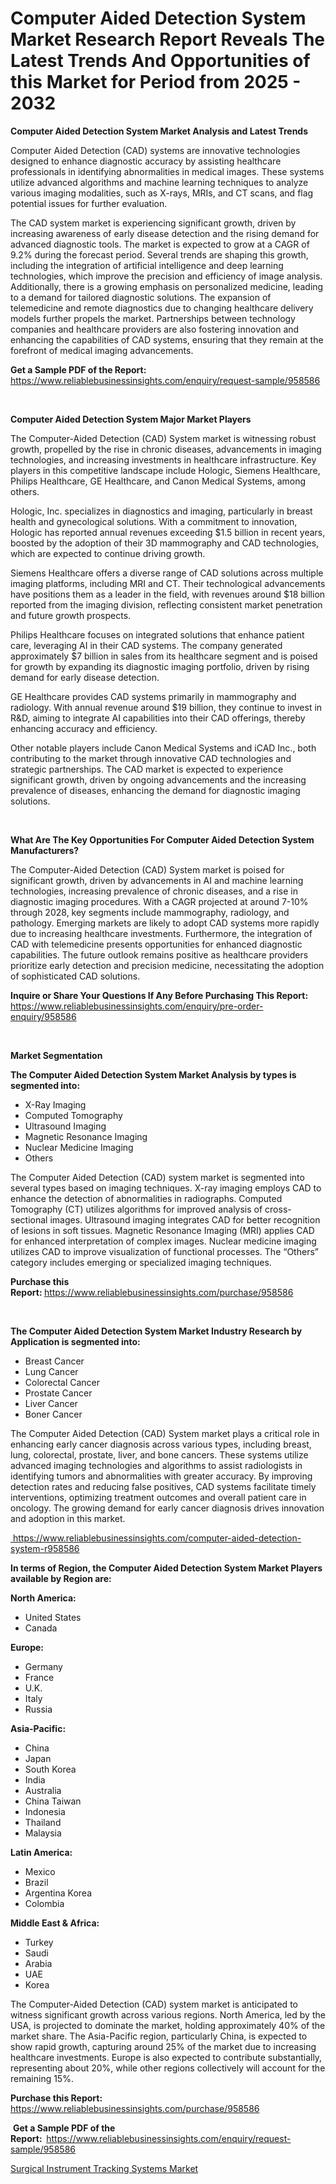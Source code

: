 <p><h1>Computer Aided Detection System Market Research Report Reveals The Latest Trends And Opportunities of this Market for Period from 2025 - 2032</h1></p><p><strong>Computer Aided Detection System Market Analysis and Latest Trends</strong></p>
<p><p>Computer Aided Detection (CAD) systems are innovative technologies designed to enhance diagnostic accuracy by assisting healthcare professionals in identifying abnormalities in medical images. These systems utilize advanced algorithms and machine learning techniques to analyze various imaging modalities, such as X-rays, MRIs, and CT scans, and flag potential issues for further evaluation.</p><p>The CAD system market is experiencing significant growth, driven by increasing awareness of early disease detection and the rising demand for advanced diagnostic tools. The market is expected to grow at a CAGR of 9.2% during the forecast period. Several trends are shaping this growth, including the integration of artificial intelligence and deep learning technologies, which improve the precision and efficiency of image analysis. Additionally, there is a growing emphasis on personalized medicine, leading to a demand for tailored diagnostic solutions. The expansion of telemedicine and remote diagnostics due to changing healthcare delivery models further propels the market. Partnerships between technology companies and healthcare providers are also fostering innovation and enhancing the capabilities of CAD systems, ensuring that they remain at the forefront of medical imaging advancements.</p></p>
<p><strong>Get a Sample PDF of the Report:&nbsp;</strong> <a href="https://www.reliablebusinessinsights.com/enquiry/request-sample/958586?utm_campaign=2246&utm_medium=2&utm_source=Github&utm_content=ia&utm_term=03032025&utm_id=computer-aided-detection-system">https://www.reliablebusinessinsights.com/enquiry/request-sample/958586</a></p>
<p>&nbsp;</p>
<p><strong>Computer Aided Detection System Major Market Players</strong></p>
<p><p>The Computer-Aided Detection (CAD) System market is witnessing robust growth, propelled by the rise in chronic diseases, advancements in imaging technologies, and increasing investments in healthcare infrastructure. Key players in this competitive landscape include Hologic, Siemens Healthcare, Philips Healthcare, GE Healthcare, and Canon Medical Systems, among others.</p><p>Hologic, Inc. specializes in diagnostics and imaging, particularly in breast health and gynecological solutions. With a commitment to innovation, Hologic has reported annual revenues exceeding $1.5 billion in recent years, boosted by the adoption of their 3D mammography and CAD technologies, which are expected to continue driving growth.</p><p>Siemens Healthcare offers a diverse range of CAD solutions across multiple imaging platforms, including MRI and CT. Their technological advancements have positions them as a leader in the field, with revenues around $18 billion reported from the imaging division, reflecting consistent market penetration and future growth prospects.</p><p>Philips Healthcare focuses on integrated solutions that enhance patient care, leveraging AI in their CAD systems. The company generated approximately $7 billion in sales from its healthcare segment and is poised for growth by expanding its diagnostic imaging portfolio, driven by rising demand for early disease detection.</p><p>GE Healthcare provides CAD systems primarily in mammography and radiology. With annual revenue around $19 billion, they continue to invest in R&D, aiming to integrate AI capabilities into their CAD offerings, thereby enhancing accuracy and efficiency.</p><p>Other notable players include Canon Medical Systems and iCAD Inc., both contributing to the market through innovative CAD technologies and strategic partnerships. The CAD market is expected to experience significant growth, driven by ongoing advancements and the increasing prevalence of diseases, enhancing the demand for diagnostic imaging solutions.</p></p>
<p>&nbsp;</p>
<p><strong>What Are The Key Opportunities For Computer Aided Detection System Manufacturers?</strong></p>
<p><p>The Computer-Aided Detection (CAD) System market is poised for significant growth, driven by advancements in AI and machine learning technologies, increasing prevalence of chronic diseases, and a rise in diagnostic imaging procedures. With a CAGR projected at around 7-10% through 2028, key segments include mammography, radiology, and pathology. Emerging markets are likely to adopt CAD systems more rapidly due to increasing healthcare investments. Furthermore, the integration of CAD with telemedicine presents opportunities for enhanced diagnostic capabilities. The future outlook remains positive as healthcare providers prioritize early detection and precision medicine, necessitating the adoption of sophisticated CAD solutions.</p></p>
<p><strong>Inquire or Share Your Questions If Any Before Purchasing This Report:</strong> <a href="https://www.reliablebusinessinsights.com/enquiry/pre-order-enquiry/958586?utm_campaign=2246&utm_medium=2&utm_source=Github&utm_content=ia&utm_term=03032025&utm_id=computer-aided-detection-system">https://www.reliablebusinessinsights.com/enquiry/pre-order-enquiry/958586</a></p>
<p>&nbsp;</p>
<p><strong>Market Segmentation</strong></p>
<p><strong>The Computer Aided Detection System Market Analysis by types is segmented into:</strong></p>
<p><ul><li>X-Ray Imaging</li><li>Computed Tomography</li><li>Ultrasound Imaging</li><li>Magnetic Resonance Imaging</li><li>Nuclear Medicine Imaging</li><li>Others</li></ul></p>
<p><p>The Computer Aided Detection (CAD) system market is segmented into several types based on imaging techniques. X-ray imaging employs CAD to enhance the detection of abnormalities in radiographs. Computed Tomography (CT) utilizes algorithms for improved analysis of cross-sectional images. Ultrasound imaging integrates CAD for better recognition of lesions in soft tissues. Magnetic Resonance Imaging (MRI) applies CAD for enhanced interpretation of complex images. Nuclear medicine imaging utilizes CAD to improve visualization of functional processes. The “Others” category includes emerging or specialized imaging techniques.</p></p>
<p><strong>Purchase this Report:&nbsp;</strong><a href="https://www.reliablebusinessinsights.com/purchase/958586?utm_campaign=2246&utm_medium=2&utm_source=Github&utm_content=ia&utm_term=03032025&utm_id=computer-aided-detection-system">https://www.reliablebusinessinsights.com/purchase/958586</a></p>
<p>&nbsp;</p>
<p><strong>The Computer Aided Detection System Market Industry Research by Application is segmented into:</strong></p>
<p><ul><li>Breast Cancer</li><li>Lung Cancer</li><li>Colorectal Cancer</li><li>Prostate Cancer</li><li>Liver Cancer</li><li>Boner Cancer</li></ul></p>
<p><p>The Computer Aided Detection (CAD) System market plays a critical role in enhancing early cancer diagnosis across various types, including breast, lung, colorectal, prostate, liver, and bone cancers. These systems utilize advanced imaging technologies and algorithms to assist radiologists in identifying tumors and abnormalities with greater accuracy. By improving detection rates and reducing false positives, CAD systems facilitate timely interventions, optimizing treatment outcomes and overall patient care in oncology. The growing demand for early cancer diagnosis drives innovation and adoption in this market.</p></p>
<p><a href="https://www.reliablebusinessinsights.com/computer-aided-detection-system-r958586?utm_campaign=2246&utm_medium=2&utm_source=Github&utm_content=ia&utm_term=03032025&utm_id=computer-aided-detection-system">&nbsp;https://www.reliablebusinessinsights.com/computer-aided-detection-system-r958586</a></p>
<p><strong>In terms of Region, the Computer Aided Detection System Market Players available by Region are:</strong></p>
<p>
    <p> <strong> North America: </strong>
        <ul>
            <li>United States</li>
            <li>Canada</li>
        </ul>
        </p> 
    <p> <strong> Europe: </strong>
        <ul>
            <li>Germany</li>
            <li>France</li>
            <li>U.K.</li>
            <li>Italy</li>
            <li>Russia</li>
        </ul>
        </p> 
    <p> <strong> Asia-Pacific: </strong>
        <ul>
            <li>China</li>
            <li>Japan</li>
            <li>South Korea</li>
            <li>India</li>
            <li>Australia</li>
            <li>China Taiwan</li>
            <li>Indonesia</li>
            <li>Thailand</li>
            <li>Malaysia</li>
        </ul>
        </p> 
    <p> <strong> Latin America: </strong>
        <ul>
            <li>Mexico</li>
            <li>Brazil</li>
            <li>Argentina Korea</li>
            <li>Colombia</li>
        </ul>
        </p> 
    <p> <strong> Middle East & Africa: </strong>
        <ul>
            <li>Turkey</li>
            <li>Saudi</li>
            <li>Arabia</li>
            <li>UAE</li>
            <li>Korea</li>
        </ul>
    </p>
    </p>
<p><p>The Computer-Aided Detection (CAD) system market is anticipated to witness significant growth across various regions. North America, led by the USA, is projected to dominate the market, holding approximately 40% of the market share. The Asia-Pacific region, particularly China, is expected to show rapid growth, capturing around 25% of the market due to increasing healthcare investments. Europe is also expected to contribute substantially, representing about 20%, while other regions collectively will account for the remaining 15%.</p></p>
<p><strong>Purchase this Report: </strong><a href="https://www.reliablebusinessinsights.com/purchase/958586?utm_campaign=2246&utm_medium=2&utm_source=Github&utm_content=ia&utm_term=03032025&utm_id=computer-aided-detection-system">https://www.reliablebusinessinsights.com/purchase/958586</a></p>
<p>&nbsp;<strong>Get a Sample PDF of the Report:&nbsp;&nbsp;</strong><a href="https://www.reliablebusinessinsights.com/enquiry/request-sample/958586?utm_campaign=2246&utm_medium=2&utm_source=Github&utm_content=ia&utm_term=03032025&utm_id=computer-aided-detection-system">https://www.reliablebusinessinsights.com/enquiry/request-sample/958586</a></p>
<p><strong></strong></p>
<p><p><a href="https://github.com/roehrtizonov/Market-Research-Report-List-1/blob/main/surgical-instrument-tracking-systems-market.md?utm_campaign=2246&utm_medium=2&utm_source=Github&utm_content=ia&utm_term=03032025&utm_id=computer-aided-detection-system">Surgical Instrument Tracking Systems Market</a></p></p>